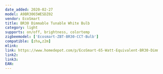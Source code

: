 ```yaml
---
date_added: 2020-02-27
model: A9BR3065WESDZ02
vendor: EcoSmart
title: BR30 Dimmable Tunable White Bulb
category: light
supports: on/off, brightness, colortemp
zigbeemodel: ['Ecosmart-ZBT-BR30-CCT-Bulb']
compatible: [zha,z2m]
mlink: 
link: https://www.homedepot.com/p/EcoSmart-65-Watt-Equivalent-BR30-Dimmable-Smart-Wireless-LED-Light-Bulb-Tunable-White-2-Pack-A9BR3065WESDZ02/309683614
link2: 
link3: 
EAN:
---
```

